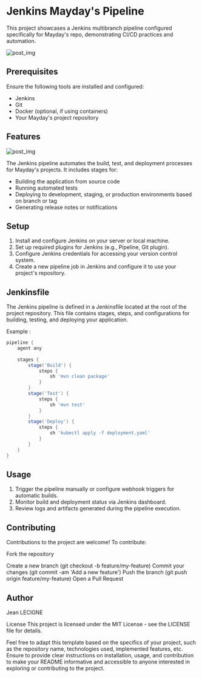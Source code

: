 # Jenkins Mayday's Pipeline

This project showcases a Jenkins multibranch pipeline configured specifically for Mayday's repo, demonstrating CI/CD practices and automation.

![post_img](../maydays/img/project_img/maydays-03.jpg)

## Prerequisites
Ensure the following tools are installed and configured:

* Jenkins
* Git
* Docker (optional, if using containers)
* Your Mayday's project repository


## Features

![post_img](../maydays/img/project_img/Jenkins_maydays.png)

The Jenkins pipeline automates the build, test, and deployment processes for Mayday's projects. It includes stages for:

* Building the application from source code
* Running automated tests
* Deploying to development, staging, or production environments based on branch or tag
* Generating release notes or notifications

## Setup
1. Install and configure Jenkins on your server or local machine.
2. Set up required plugins for Jenkins (e.g., Pipeline, Git plugin).
3. Configure Jenkins credentials for accessing your version control system.
4. Create a new pipeline job in Jenkins and configure it to use your project's repository.

## Jenkinsfile
The Jenkins pipeline is defined in a Jenkinsfile located at the root of the project repository. This file contains stages, steps, and configurations for building, testing, and deploying your application.

Example :
```groovy
pipeline {
    agent any
    
    stages {
        stage('Build') {
            steps {
                sh 'mvn clean package'
            }
        }
        stage('Test') {
            steps {
                sh 'mvn test'
            }
        }
        stage('Deploy') {
            steps {
                sh 'kubectl apply -f deployment.yaml'
            }
        }
    }
}
```

## Usage
1. Trigger the pipeline manually or configure webhook triggers for automatic builds.
2. Monitor build and deployment status via Jenkins dashboard.
3. Review logs and artifacts generated during the pipeline execution.

## Contributing
Contributions to the project are welcome! To contribute:

Fork the repository

Create a new branch (git checkout -b feature/my-feature)
Commit your changes (git commit -am 'Add a new feature')
Push the branch (git push origin feature/my-feature)
Open a Pull Request

## Author
Jean LECIGNE

License
This project is licensed under the MIT License - see the LICENSE file for details.

Feel free to adapt this template based on the specifics of your project, such as the repository name, technologies used, implemented features, etc. Ensure to provide clear instructions on installation, usage, and contribution to make your README informative and accessible to anyone interested in exploring or contributing to the project.
